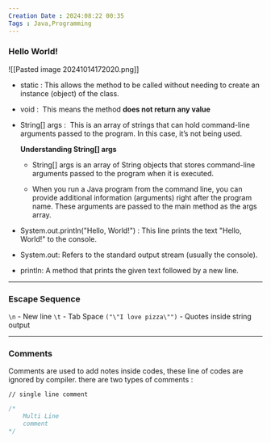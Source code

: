 ```yaml
---
Creation Date : 2024:08:22 00:35
Tags : Java,Programming
---
```

### Hello World!

![[Pasted image 20241014172020.png]]

- static : This allows the method to be called without needing to create an instance (object) of the class.
- void :  This means the method **does not return any value**
- String[] args :  This is an array of strings that can hold command-line arguments passed to the program. In this case, it’s not being used.

	**Understanding String[] args**
	- String[] args is an array of String objects that stores command-line arguments passed to the program when it is executed.

	- When you run a Java program from the command line, you can provide additional information (arguments) right after the program name. These arguments are passed to the main method as the args array.
- System.out.println("Hello, World!") : This line prints the text "Hello, World!" to the console.
- System.out: Refers to the standard output stream (usually the console).
 - println: A method that prints the given text followed by a new line.

---

### Escape Sequence
`\n`  - New line
`\t` - Tab Space
`("\"I love pizza\"")` - Quotes inside string output

---
 
### Comments
Comments are used to add notes inside codes, these line of codes are ignored by compiler. there are two types of comments : 

`// single line comment`
```java
/* 
	Multi Line 
	comment
*/
```
